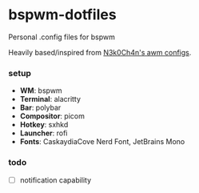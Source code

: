# bspwm-dotfiles
Personal .config files for bspwm

Heavily based/inspired from [N3k0Ch4n's awm configs](https://github.com/N3k0Ch4n/Another_dotfiles).

### setup
- **WM**: bspwm
- **Terminal**: alacritty
- **Bar**: polybar
- **Compositor**: picom
- **Hotkey**: sxhkd
- **Launcher**: rofi
- **Fonts**: CaskaydiaCove Nerd Font, JetBrains Mono

### todo
-  [ ] notification capability

